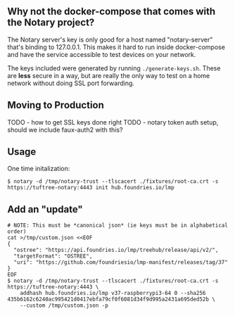 ## Why not the docker-compose that comes with the Notary project?

The Notary server's key is only good for a host named "notary-server"
that's binding to 127.0.0.1. This makes it hard to run inside
docker-compose and have the service accessible to test devices on
your network.

The keys included were generated by running `./generate-keys.sh`. These
are **less** secure in a way, but are really the only way to test on a
home network without doing SSL port forwarding.

## Moving to Production

TODO - how to get SSL keys done right
TODO - notary token auth setup, should we include faux-auth2 with this?

## Usage

One time initalization:
~~~
$ notary -d /tmp/notary-trust --tlscacert ./fixtures/root-ca.crt -s https://tuftree-notary:4443 init hub.foundries.io/lmp
~~~

## Add an "update"
~~~
# NOTE: This must be *canonical json* (ie keys must be in alphabetical order)
cat >/tmp/custom.json <<EOF
{
  "ostree": "https://api.foundries.io/lmp/treehub/release/api/v2/",
  "targetFormat": "OSTREE",
  "uri": "https://github.com/foundriesio/lmp-manifest/releases/tag/37"
}
EOF
$ notary -d /tmp/notary-trust --tlscacert ./fixtures/root-ca.crt -s https://tuftree-notary:4443 \
    addhash hub.foundries.io/lmp v37-raspberrypi3-64 0 --sha256 435b6162c6240ac995421d0417ebfa79cf0f6081d34f9d995a2431a695ded52b \
    --custom /tmp/custom.json -p
~~~

